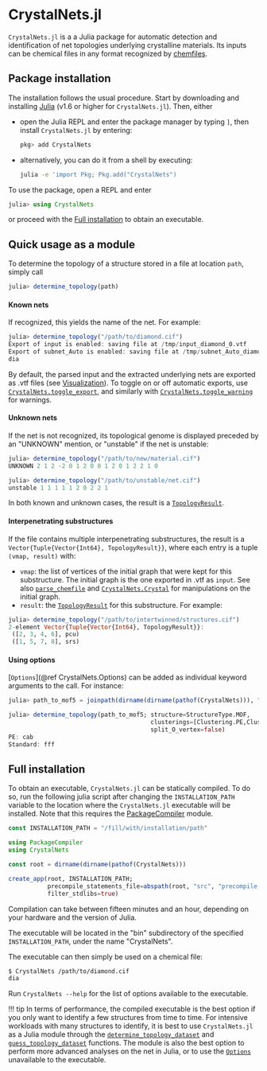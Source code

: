 # CrystalNets.jl

`CrystalNets.jl` is a a Julia package for automatic detection and identification of
net topologies underlying crystalline materials.
Its inputs can be chemical files in any format recognized by [chemfiles](https://chemfiles.org/).

## Package installation

The installation follows the usual procedure. Start by downloading and installing [Julia](https://julialang.org/) (v1.6 or higher for `CrystalNets.jl`). Then, either

- open the Julia REPL and enter the package manager by typing `]`, then install `CrystalNets.jl` by entering:
  ```julia
  pkg> add CrystalNets
  ```
- alternatively, you can do it from a shell by executing:
  ```bash
  julia -e 'import Pkg; Pkg.add("CrystalNets")
  ```

To use the package, open a REPL and enter

```julia
julia> using CrystalNets
```
or proceed with the [Full installation](@ref) to obtain an executable.


## Quick usage as a module

To determine the topology of a structure stored in a file at location `path`, simply call

```julia
julia> determine_topology(path)
```

#### Known nets

If recognized, this yields the name of the net. For example:

```julia
julia> determine_topology("/path/to/diamond.cif")
Export of input is enabled: saving file at /tmp/input_diamond_0.vtf
Export of subnet_Auto is enabled: saving file at /tmp/subnet_Auto_diamond_0.vtf
dia
```

By default, the parsed input and the extracted underlying nets are exported as .vtf files
(see [Visualization](@ref)). To toggle on or off automatic exports, use
[`CrystalNets.toggle_export`](@ref), and similarly with [`CrystalNets.toggle_warning`](@ref)
for warnings.

#### Unknown nets

If the net is not recognized, its topological genome is displayed preceded by an "UNKNOWN"
mention, or "unstable" if the net is unstable:

```julia
julia> determine_topology("/path/to/new/material.cif")
UNKNOWN 2 1 2 -2 0 1 2 0 0 1 2 0 1 2 2 1 0

julia> determine_topology("/path/to/unstable/net.cif")
unstable 1 1 1 1 1 2 0 2 2 1
```

In both known and unknown cases, the result is a [`TopologyResult`](@ref).

#### Interpenetrating substructures

If the file contains multiple interpenetrating substructures, the result is a
`Vector{Tuple{Vector{Int64}, TopologyResult}}`, where each entry is a tuple
`(vmap, result)` with:

- `vmap`: the list of vertices of the initial graph that were kept for this substructure.
  The initial graph is the one exported in .vtf as `input`. See also
  [`parse_chemfile`](@ref) and [`CrystalNets.Crystal`](@ref) for manipulations on the initial graph.
- `result`: the [`TopologyResult`](@ref) for this substructure.
For example:

```julia
julia> determine_topology("/path/to/intertwinned/structures.cif")
2-element Vector{Tuple{Vector{Int64}, TopologyResult}}:
 ([2, 3, 4, 6], pcu)
 ([1, 5, 7, 8], srs)
```

#### Using options

[`Options`](@ref CrystalNets.Options) can be added as individual keyword arguments to the call. For instance:

```julia
julia> path_to_mof5 = joinpath(dirname(dirname(pathof(CrystalNets))), "test", "cif", "MOF-5.cif");

julia> determine_topology(path_to_mof5; structure=StructureType.MOF,
                                        clusterings=[Clustering.PE,Clustering.Standard],
                                        split_O_vertex=false)
PE: cab
Standard: fff
```

## Full installation

To obtain an executable, `CrystalNets.jl` can be statically compiled.
To do so, run the following julia script after changing the `INSTALLATION_PATH` variable to the location where the `CrystalNets.jl` executable will be installed.
Note that this requires the [PackageCompiler](https://github.com/JuliaLang/PackageCompiler.jl/) module.

```julia
const INSTALLATION_PATH = "/fill/with/installation/path"

using PackageCompiler
using CrystalNets

const root = dirname(dirname(pathof(CrystalNets)))

create_app(root, INSTALLATION_PATH;
           precompile_statements_file=abspath(root, "src", "precompile.jl"),
           filter_stdlibs=true)
```

Compilation can take between fifteen minutes and an hour, depending on your hardware and the version of Julia.

The executable will be located in the "bin" subdirectory of the specified `INSTALLATION_PATH`, under the name "CrystalNets".

The executable can then simply be used on a chemical file:

```bash
$ CrystalNets /path/to/diamond.cif
dia
```

Run `CrystalNets --help` for the list of options available to the executable.

!!! tip
    In terms of performance, the compiled executable is the best option if you only want to identify a few structures from time to time. For intensive workloads with many structures to identify, it is best to use `CrystalNets.jl` as a Julia module through the
    [`determine_topology_dataset`](@ref) and [`guess_topology_dataset`](@ref) functions. The module is also the best option to perform more advanced analyses on the net in Julia, or to use the [`Options`](@ref) unavailable to the executable.
